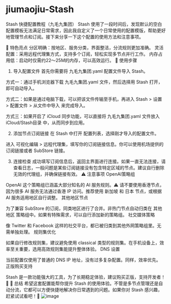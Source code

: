 # jiumaojiu-Stash
Stash 快捷配置教程（九毛九集团）
Stash 使用了一段时间后，发现默认的空白配置模板无法满足日常需求，因此我自定义了一个日常使用的配置模版，帮助更好地管理节点和订阅。接下来分享一下这个配置的使用方法和注意事项。

🌟 特色亮点
分区明确：按地区、服务分类，界面整洁，分流规则更加准确。
灵活配置：采用远程代理集方式，支持多个订阅，轻松实现多节点并行工作。
内存占用低：启动时仅需约22～25M的内存，可以高效运行。
🚀 使用步骤
1. 导入配置文件
首先你需要将 九毛九集团.yaml 配置文件导入 Stash。

方式一：通过手机浏览器下载 九毛九集团.yaml 文件，然后选择用 Stash 打开，即可自动导入。

方式二：如果是通过电脑下载，可以把该文件传输至手机，再进入 Stash > 设置 > 配置文件 > 从文件中导入 来完成导入。

方式三：如果开启了 iCloud 同步功能，可以直接将 九毛九集团.yaml 文件放入 iCloud/Stash目录 中，从而同步到应用。

2. 添加节点订阅链接
在 Stash 中打开 配置列表，选择刚才导入的配置文件。

进入 可视化编辑 > 远程代理集，填写你的订阅链接信息。你可以使用机场提供的订阅链接或者 SubStore 链接。

3. 连接检查
成功填写订阅信息后，返回主界面进行连接。如果一直无法连接，请查看日志，一般问题是某些订阅链接没有包含特定区域的节点。建议自行删除无效的代理组，并确保链接有效。
⚠️ 注意事项
OpenAI策略组

OpenAI 这个策略组已涵盖大部分知名的 AI 服务规则。⚠️ 请不要使用香港节点，因为很多 AI 服务无法通过香港 IP 访问。推荐使用 新加坡 和 日本 节点，或根据 AI 服务适用地区自行调整。
其他地区节点

为了兼容 SubStore 的订阅，同类地区进行了合并。非热门节点自动归类在 其他地区 策略组中。如果有特殊需求，可以自行添加新的策略组。
社交媒体策略

像 Twitter 和 Facebook 这样的社交平台，都已被归类到其他外网策略组里。无需单独处理。
规则集优化

如果自行修改规则集，建议避免使用 classical 类型的规则集。在手机设备上，效率至关重要，选用高效规则集能提升整体体验。
DNS 设置

当前配置仅使用了普通的 DNS IP 地址，没有过多复杂配置。同样，效率优先。
正版购买支持

Stash 是一款功能强大的工具，为了长期稳定体验，建议购买正版，支持开发者！💪
📝 总结
希望这套配置能帮你提升 Stash 的使用体验。不管是多节点管理还是自动分流，它都可以方便快捷地解决你日常遇到的问题。如果你对 Stash 感兴趣，赶紧试试看吧！🎉
![image](https://gist.github.com/user-attachments/assets/024c0353-409f-45b8-aa00-34660313a603)
